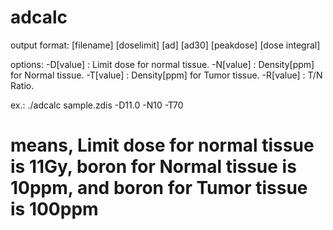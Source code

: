 # adcalc
output format: 
[filename] [doselimit] [ad] [ad30] [peakdose] [dose integral]

options:
   -D[value] : Limit dose for normal tissue.
   -N[value] : Density[ppm] for Normal tissue.
   -T[value] : Density[ppm] for Tumor tissue.
   -R[value] : T/N Ratio.
   
ex.:
  ./adcalc sample.zdis -D11.0 -N10 -T70
  # means, Limit dose for normal tissue is 11Gy, boron for Normal tissue is 10ppm, and boron for Tumor tissue is 100ppm
